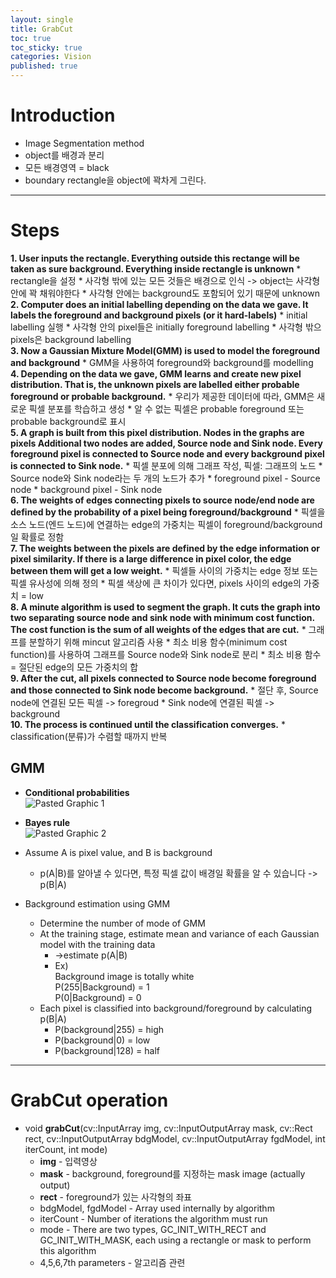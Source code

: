```yaml
---
layout: single
title: GrabCut
toc: true
toc_sticky: true
categories: Vision
published: true
---
```


# Introduction
* Image Segmentation method
* object를 배경과 분리
* 모든 배경영역 = black
* boundary rectangle을 object에 꽉차게 그린다.

--------

# Steps
**1. User inputs the rectangle. Everything outside this rectange will be taken as sure background. Everything inside rectangle is unknown**
    * rectangle을 설정
    * 사각형 밖에 있는 모든 것들은 배경으로 인식 -> object는 사각형안에 꽉 채워야한다
    * 사각형 안에는 background도 포함되어 있기 때문에 unknown
    <br/>
**2. Computer does an initial labelling depending on the data we gave. It labels the foreground and background pixels (or it hard-labels)**
    * initial labelling 실행
    * 사각형 안의 pixel들은 initially foreground labelling
    * 사각형 밖으 pixels은 background labelling
    <br/>
**3. Now a Gaussian Mixture Model(GMM) is used to model the foreground and background**
    * GMM을 사용하여 foreground와 background를 modelling
   <br/> 
**4. Depending on the data we gave, GMM learns and create new pixel distribution. That is, the unknown pixels are labelled either probable foreground or probable background.** 
    * 우리가 제공한 데이터에 따라, GMM은 새로운 픽셀 분포를 학습하고 생성
    * 알 수 없는 픽셀은 probable foreground 또는 probable background로 표시
    <br/>
**5. A graph is built from this pixel distribution. Nodes in the graphs are pixels Additional two nodes are added, Source node and Sink node. Every foreground pixel is connected to Source node and every background pixel is connected to Sink node.**
    * 픽셀 분포에 의해 그래프 작성, 픽셀: 그래프의 노드
    * Source node와 Sink node라는 두 개의 노드가 추가
    * foreground pixel - Source node
    * background pixel - Sink node
    <br/>
**6. The weights of edges connecting pixels to source node/end node are defined by the probability of a pixel being foreground/background**
    * 픽셀을 소스 노드(엔드 노드)에 연결하는 edge의 가중치는 픽셀이 foreground/background일 확률로 정함
    <br/>
**7. The weights between the pixels are defined by the edge information or pixel similarity. If there is a large difference in pixel color, the edge between them will get a low weight.**
    * 픽셀들 사이의 가중치는 edge 정보 또는 픽셀 유사성에 의해 정의
    * 픽셀 색상에 큰 차이가 있다면, pixels 사이의 edge의 가중치 = low
    <br/>
**8. A minute algorithm is used to segment the graph. It cuts the graph into two separating source node and sink node with minimum cost function. The cost function is the sum of all weights of the edges that are cut.**
    * 그래프를 분할하기 위해 mincut 알고리즘 사용
    * 최소 비용 함수(minimum cost function)를 사용하여 그래프를 Source node와 Sink node로 분리
    * 최소 비용 함수 = 절단된 edge의 모든 가중치의 합
    <br/>
**9. After the cut, all pixels connected to Source node become foreground and those connected to Sink node become background.**
    * 절단 후, Source node에 연결된 모든 픽셀 -> foregroud
    * Sink node에 연결된 픽셀 -> background
    <br/>
**10. The process is continued until the classification converges.**
    * classification(분류)가 수렴할 때까지 반복

## GMM
* **Conditional probabilities**<br/>
  ![Pasted Graphic 1](https://user-images.githubusercontent.com/63464299/193404373-1ddb794b-98ba-415e-9288-6e1e7170d8c5.png)

* **Bayes rule**<br/>
  ![Pasted Graphic 2](https://user-images.githubusercontent.com/63464299/193404378-51dd0482-8d8f-4e2f-aac8-a8e85788c8ec.png)

 * Assume A is pixel value, and B is background
     * p(A\|B)를 알아낼 수 있다면, 특정 픽셀 값이 배경일 확률을 알 수 있습니다 -> p(B\|A)
 * Background estimation using GMM
     * Determine the number of mode of GMM
     * At the training stage, estimate mean and variance of each Gaussian model with the training data
          * ->estimate p(A\|B)
          * Ex)<br/>
            Background image is totally white<br/>
            P(255\|Background) = 1<br/>
            P(0\|Background) = 0
     * Each pixel is classified into background/foreground by calculating p(B\|A)
          * P(background\|255) = high
          * P(background\|0) = low
          * P(background\|128) = half
          
---------

# GrabCut operation
* void **grabCut**(cv::InputArray img, cv::InputOutputArray mask, cv::Rect rect, cv::InputOutputArray bdgModel, cv::InputOutputArray fgdModel, int iterCount, int mode)
    * **img** - 입력영상
    * **mask** - background, foreground를 지정하는 mask image (actually output)
    * **rect** - foreground가 있는 사각형의 좌표
    * bdgModel, fgdModel - Array used internally by algorithm 
    * iterCount - Number of iterations the algorithm must run
    * mode - There are two types, GC_INIT_WITH_RECT and GC_INIT_WITH_MASK, each using a rectangle or mask to perform this algorithm
    * 4,5,6,7th parameters - 알고리즘 관련
